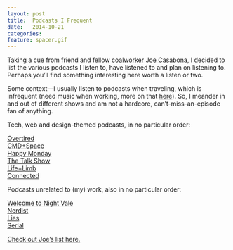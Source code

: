 ```yaml
---
layout: post
title:  Podcasts I Frequent
date:   2014-10-21
categories:
feature: spacer.gif
---
```

Taking a cue from friend and fellow [coalworker](http://coalwork.com/) [Joe Casabona](http://casabona.org/2014/10/podcasts-listen-every-week/), I decided to list the various podcasts I listen to, have listened to and plan on listening to. Perhaps you’ll find something interesting here worth a listen or two. 

Some context—I usually listen to podcasts when traveling, which is infrequent (need music when working, more on that [here](http://kyleruane.com/blog/10001/work-day-jams)). So, I meander in and out of different shows and am not a hardcore, can’t-miss-an-episode fan of anything.  

Tech, web and design-themed podcasts, in no particular order:

[Overtired](http://5by5.tv/overtired)<br>
[CMD+Space](http://5by5.tv/cmdspace)<br>
[Happy Monday](http://www.happymondaypodcast.com/)<br>
[The Talk Show](https://itunes.apple.com/us/podcast/the-talk-show-with-john-gruber/id528458508?mt=2)<br>
[Life+Limb](http://www.lifeandlimb.com/)<br>
[Connected](http://relay.fm/connected)

Podcasts unrelated to (my) work, also in no particular order:

[Welcome to Night Vale](https://itunes.apple.com/us/podcast/welcome-to-night-vale/id536258179?mt=2)<br>
[Nerdist](http://www.nerdist.com/podcast_channel/nerdist-podcast-channel/)<br>
[Lies](http://www.nerdist.com/podcast_channel/lies-with-sara-schaefer/)<br>
[Serial](http://serialpodcast.org/)

[Check out Joe’s list here.](http://casabona.org/2014/10/podcasts-listen-every-week/)